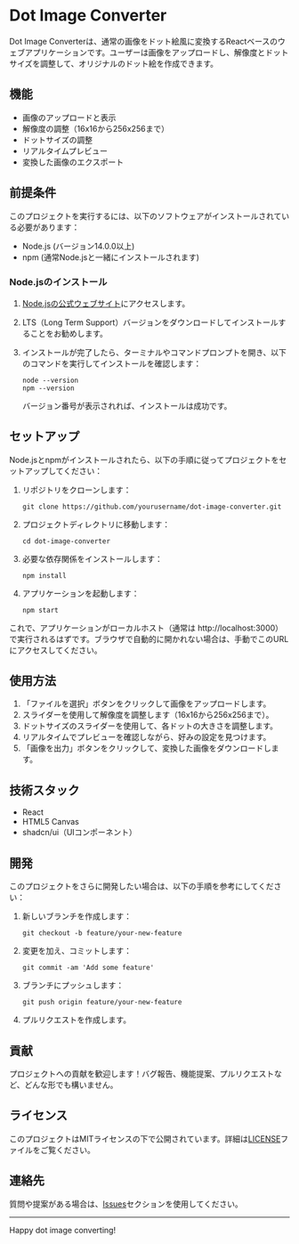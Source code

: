 # Dot Image Converter

Dot Image Converterは、通常の画像をドット絵風に変換するReactベースのウェブアプリケーションです。ユーザーは画像をアップロードし、解像度とドットサイズを調整して、オリジナルのドット絵を作成できます。

## 機能

- 画像のアップロードと表示
- 解像度の調整（16x16から256x256まで）
- ドットサイズの調整
- リアルタイムプレビュー
- 変換した画像のエクスポート

## 前提条件

このプロジェクトを実行するには、以下のソフトウェアがインストールされている必要があります：

- Node.js (バージョン14.0.0以上)
- npm (通常Node.jsと一緒にインストールされます)

### Node.jsのインストール

1. [Node.jsの公式ウェブサイト](https://nodejs.org/)にアクセスします。
2. LTS（Long Term Support）バージョンをダウンロードしてインストールすることをお勧めします。
3. インストールが完了したら、ターミナルやコマンドプロンプトを開き、以下のコマンドを実行してインストールを確認します：

   ```
   node --version
   npm --version
   ```

   バージョン番号が表示されれば、インストールは成功です。

## セットアップ

Node.jsとnpmがインストールされたら、以下の手順に従ってプロジェクトをセットアップしてください：

1. リポジトリをクローンします：
   ```
   git clone https://github.com/yourusername/dot-image-converter.git
   ```

2. プロジェクトディレクトリに移動します：
   ```
   cd dot-image-converter
   ```

3. 必要な依存関係をインストールします：
   ```
   npm install
   ```

4. アプリケーションを起動します：
   ```
   npm start
   ```

これで、アプリケーションがローカルホスト（通常は http://localhost:3000）で実行されるはずです。ブラウザで自動的に開かれない場合は、手動でこのURLにアクセスしてください。

## 使用方法

1. 「ファイルを選択」ボタンをクリックして画像をアップロードします。
2. スライダーを使用して解像度を調整します（16x16から256x256まで）。
3. ドットサイズのスライダーを使用して、各ドットの大きさを調整します。
4. リアルタイムでプレビューを確認しながら、好みの設定を見つけます。
5. 「画像を出力」ボタンをクリックして、変換した画像をダウンロードします。

## 技術スタック

- React
- HTML5 Canvas
- shadcn/ui（UIコンポーネント）

## 開発

このプロジェクトをさらに開発したい場合は、以下の手順を参考にしてください：

1. 新しいブランチを作成します：
   ```
   git checkout -b feature/your-new-feature
   ```

2. 変更を加え、コミットします：
   ```
   git commit -am 'Add some feature'
   ```

3. ブランチにプッシュします：
   ```
   git push origin feature/your-new-feature
   ```

4. プルリクエストを作成します。

## 貢献

プロジェクトへの貢献を歓迎します！バグ報告、機能提案、プルリクエストなど、どんな形でも構いません。

## ライセンス

このプロジェクトはMITライセンスの下で公開されています。詳細は[LICENSE](LICENSE)ファイルをご覧ください。

## 連絡先

質問や提案がある場合は、[Issues](https://github.com/yourusername/dot-image-converter/issues)セクションを使用してください。

---

Happy dot image converting!